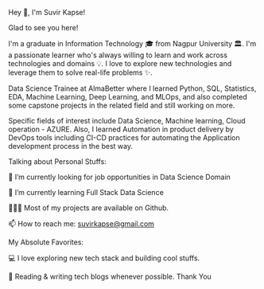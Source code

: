 
Hey 👋, I'm Suvir Kapse!

Glad to see you here!

I'm a graduate in Information Technology 🎓 from Nagpur University 🏛. I'm a passionate learner who's always willing to learn and work across technologies and domains 💡. I love to explore new technologies and leverage them to solve real-life problems ✨.

Data Science Trainee at AlmaBetter where I learned Python, SQL, Statistics, EDA, Machine Learning, Deep Learning, and MLOps, and also completed some capstone projects in the related field and still working on more.

Specific fields of interest include Data Science, Machine learning, Cloud operation - AZURE. Also, I learned Automation in product delivery by DevOps tools including CI-CD practices for automating the Application development process in the best way.

Talking about Personal Stuffs:

🔭 I’m currently looking for job opportunities in Data Science Domain

🌱 I’m currently learning Full Stack Data Science

👨🏻‍💻 Most of my projects are available on Github.

📫 How to reach me: suvirkapse@gmail.com

My Absolute Favorites:

💻 I love exploring new tech stack and building cool stuffs.

📰 Reading & writing tech blogs whenever possible. Thank You
